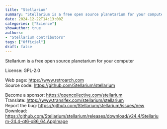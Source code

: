 ```yaml
---
title: "Stellarium"
summary: "Stellarium is a free open source planetarium for your computer."
date: 2024-12-22T14:13:00Z
categories: ["Science"]
showAuthor: true
authors:
- "Stellarium contributors"
tags: ["Official"]
draft: false
---
```


Stellarium is a free open source planetarium for your computer

License: GPL-2.0

Web page: <https://www.retroarch.com>  
Source code: <https://github.com/Stellarium/stellarium>

Become a sponsor: <https://opencollective.com/stellarium>  
Translate: <https://www.transifex.com/stellarium/stellarium>  
Report the bug: <https://github.com/Stellarium/stellarium/issues/new>  
Download: <https://github.com/Stellarium/stellarium/releases/download/v24.4/Stellarium-24.4-qt6-x86_64.AppImage>
